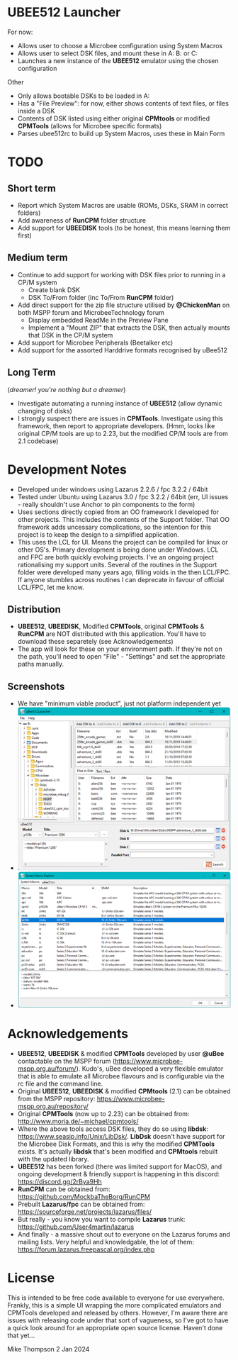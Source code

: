 # UBEE512 Launcher
For now:
+ Allows user to choose a Microbee configuration using System Macros
+ Allows user to select DSK files, and mount these in A: B: or C:
+ Launches a new instance of the **UBEE512** emulator using the chosen configuration

Other
+ Only allows bootable DSKs to be loaded in A:
+ Has a "File Preview": for now, either shows contents of text files, or files inside a DSK
+ Contents of DSK listed using either original **CPMtools** or modified **CPMTools** (allows for Microbee specific formats)
+ Parses ubee512rc to build up System Macros, uses these in Main Form

# TODO
## Short term
+ Report which System Macros are usable (ROMs, DSKs, SRAM in correct folders)
+ Add awareness of **RunCPM** folder structure
+ Add support for **UBEEDISK** tools (to be honest, this means learning them first)

## Medium term
+ Continue to add support for working with DSK files prior to running in a CP/M system
  + Create blank DSK
  + DSK To/From folder (inc To/From **RunCPM** folder)
+ Add direct support for the zip file structure utilised by **@ChickenMan** on both MSPP forum and MicrobeeTechnology forum
  + Display embedded ReadMe in the Preview Pane
  + Implement a "Mount ZIP" that extracts the DSK, then actually mounts that DSK in the CP/M system
+ Add support for Microbee Peripherals (Beetalker etc)
+ Add support for the assorted Harddrive formats recognised by uBee512

## Long Term 
(_dreamer! you're nothing but a dreamer_)
+ Investigate automating a running instance of **UBEE512** (allow dynamic changing of disks)
+ I strongly suspect there are issues in **CPMTools**.  Investigate using this framework, then report to appropriate developers. (Hmm, looks like original CP/M tools are up to 2.23, but the modified CP/M tools are from 2.1 codebase)

# Development Notes
+ Developed under windows using Lazarus 2.2.6 / fpc 3.2.2 / 64bit
+ Tested under Ubuntu using Lazarus 3.0 / fpc 3.2.2 / 64bit (err, UI issues - really shouldn't use Anchor to pin components to the form)
+ Uses sections directly copied from an OO framework I developed for other projects. This includes the contents of the Support folder. That OO framework adds uncessary complications, so the intention for this project is to keep the design to a simplified application.    
+ This uses the LCL for UI.  Means the project can be compiled for linux or other OS's.  Primary development is being done under Windows.
LCL and FPC are both quickly evolving projects.  I've an ongoing project rationalising my support units.  Several of the routines in the Support folder were developed many years ago, filling voids in the then LCL/FPC.  If anyone stumbles across routines I can deprecate in favour of official LCL/FPC, let me know.

## Distribution
+ **UBEE512**, **UBEEDISK**, Modified **CPMTools**, original **CPMTools** & **RunCPM** are NOT distributed with this application.  You'll have to download these separetely (see Acknowledgements)
+ The app will look for these on your environment path.  If they're not on the path, you'll need to open "File" - "Settings" and set the appropriate paths manually.

## Screenshots
+ We have "minimum viable product", just not platform independent yet
+ ![Image: Main UI](Images/Development_Screenshot_2.png)
+ ![Image: System Macros](Images/Development_Screenshot_1.png)

# Acknowledgements
+ **UBEE512**, **UBEEDISK** & modified **CPMTools** developed by user **@uBee** contactable on the MSPP forum (https://www.microbee-mspp.org.au/forum/).  Kudo's, uBee developed a very flexible emulator that is able to emulate all Microbee flavours and is configurable via the rc file and the command line. 
+ Original **UBEE512**, **UBEEDISK** & modified **CPMtools** (2.1) can be obtained from the MSPP repository: https://www.microbee-mspp.org.au/repository/
+ Original **CPMTools** (now up to 2.23) can be obtained from: http://www.moria.de/~michael/cpmtools/
+ Where the above tools access DSK files, they do so using **libdsk**: https://www.seasip.info/Unix/LibDsk/.  **LibDsk** doesn't have support for the Microbee Disk Formats, and this is why the modified **CPMTools** exists.  It's actually **libdsk** that's been modified and **CPMtools** rebuilt with the updated library.
+ **UBEE512** has been forked (there was limited support for MacOS), and ongoing development & friendly support is happening in this discord: https://discord.gg/2rBya9Hh
+ **RunCPM** can be obtained from: https://github.com/MockbaTheBorg/RunCPM
+ Prebuilt **Lazarus/fpc** can be obtained from: https://sourceforge.net/projects/lazarus/files/
+ But really - you know you want to compile **Lazarus** trunk: https://github.com/User4martin/lazarus
+ And finally - a massive shout out to everyone on the Lazarus forums and mailing lists.  Very helpful and knowledgable, the lot of them: https://forum.lazarus.freepascal.org/index.php

# License
This is intended to be free code available to everyone for use everywhere.  Frankly, this is a simple UI wrapping the more complicated emulators and CPMTools developed and released by others.  However, I'm aware there are issues with releasing code under that sort of vagueness, so I've got to have a quick look around for an appropriate open source license.  Haven't done that yet...

Mike Thompson
2 Jan 2024
